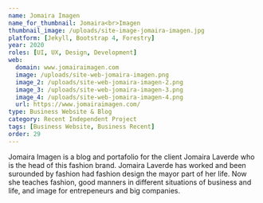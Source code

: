 ```yaml
---
name: Jomaira Imagen
name_for_thumbnail: Jomaira<br>Imagen
thumbnail_image: /uploads/site-image-jomaira-imagen.jpg
platform: [Jekyll, Bootstrap 4, Forestry]
year: 2020
roles: [UI, UX, Design, Development]
web:
  domain: www.jomairaimagen.com
  image: /uploads/site-web-jomaira-imagen.png
  image_2: /uploads/site-web-jomaira-imagen-2.png
  image_3: /uploads/site-web-jomaira-imagen-3.png
  image_4: /uploads/site-web-jomaira-imagen-4.png
  url: https://www.jomairaimagen.com/
type: Business Website & Blog
category: Recent Independent Project
tags: [Business Website, Business Recent]
order: 29
---
```


Jomaira Imagen is a blog and portafolio for the client Jomaira Laverde who is the head of this fashion brand. Jomaira Laverde has worked and been surounded by fashion had fashion design the mayor part of her life. Now she teaches fashion, good manners in different situations of business and life, and image for entrepeneurs and big companies.